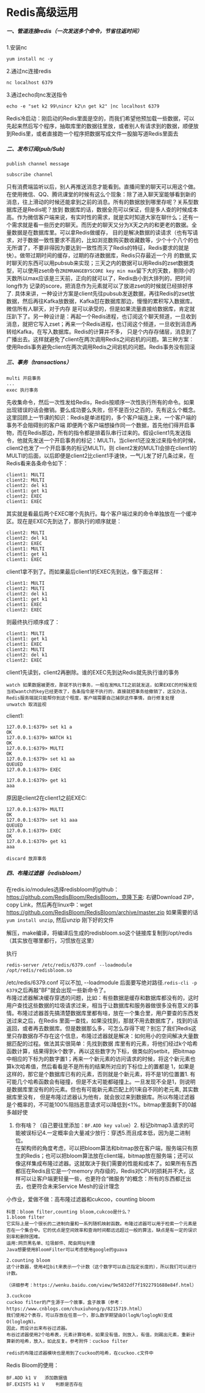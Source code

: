 # Redis高级运用

##### 一、管道连接redis（一次发送多个命令，节省往返时间）

1.安装nc

```
yum install nc -y
```

2.通过nc连接redis

```
nc localhost 6379
```

3.通过echo向nc发送指令

```
echo -e "set k2 99\nincr k2\n get k2" |nc localhost 6379
```

Redis冷启动：刚启动的Redis里面是空的，而我们希望他预加载一些数据，可以先起来然后写个程序，抽取库里的数据往里放，或者别人有请求到的数据，顺便放到Redis里，或者直接跑一个程序把数据写成文件一股脑写道Redis里面去

##### 二、发布订阅(pub/Sub)

```
publish channel message
```

```
subscribe channel
```
只有消费端监听以后，别人再推送消息才能看到。直播间里的聊天可以用这个做。在使用微信、QQ、腾讯课堂的时候有这么个现象：除了进入聊天室能够看到新的消息，往上滑动的时候还能拿到之前的消息。所有的数据放到哪里存呢？关系型数据库还是Redis呢？放到
数据库的话，数据全亮可以保证，但是多人查的时候成本高。作为微信客户端来说，有实时性的需求，就是实时知道大家在聊什么；还有一个需求就是看一些历史的聊天。而历史的聊天又分为X天之内的和更老的数据。全量数据是在数据库里。可以拿Redis做缓存，
目的是解决数据的读请求（也有写请求，对于数据一致性要求不高的，比如浏览数购买数收藏数等，少个十个八个的也无所谓了，不要非得因为要达到一致性而灭了Redis的特征，Redis要求的就是快）。做带过期时间的缓存，过期的存进数据库，Redis只存最近一个月
的数据,实时聊天的东西可以用pubsub来实现；三天之内的数据可以用Redis的zset数据类型，可以使用zset命令`ZREMRANGEBYSCORE key min max`留下大的天数，剔除小的天数所以max应该是三天前，正向的就可以了，Redis由小到大排列的，把时间long作为
记录的score，把消息作为元素就可以了放进zset的时候就已经排好序了. 具体来讲，一种设计方案是client先往pubsub发送数据，再往Redis的zset放数据，然后再往Kafka放数据，Kafka怼在数据库那边，慢慢的累积写入数据库。微信所有人聊天，对于内存
是可以承受的，但是如果流量直接给数据库，肯定就压趴下了。另一种设计是：再起一个Redis进程，也订阅这个聊天频道，一旦收到消息，就把它写入zset；再来一个Redis进程，也订阅这个频道，一旦收到消息再转给Kafka，在写入数据库。Redis的计算并不多，
只是个内存存储层，消息到了广播出去。这样就避免了client在两次调用Redis之间宕机的问题。第三种方案：使用Redis事务避免client在两次调用Redis之间宕机的问题。Redis事务没有回滚


##### 三、事务（transactions）

```
multi 开启事务
...
exec 执行事务
```
先收集命令，然后一次性发给Redis，Redis按顺序一次性执行所有的命令。如果出现错误的话会撤销。要么成功要么失败，但不是百分之百的，先有这么个概念。这里回顾上一节课的知识：Redis是单进程的，多个客户端连上来，一个客户端的事务不会阻碍别的客户端
即便两个客户端想操作同一个数据，首先他们得开启事物，而在Redis那边，所有的指令都是排着队串行过来的。假设client1先发送指令，他就先发送一个开启事务的标记：MULTI，当client1还没发过来指令的时候，client2也发了一个开启事务的标记MULTI，则
client2发的MULTI会排在client1的MULTI的后面，以后即便是client2比client1手速快，一气儿发了好几条过来，在Redis看来各条命令如下：
```
client1: MULTI
client2: MULTI
client2: del k1
client1: get k1
client2: EXEC
client1: EXEC
```
其实就是看最后两个EXEC哪个先执行。每个客户端过来的命令单独放在一个缓冲区。现在是EXEC先到达了，那执行的顺序就是：
```
client2: MULTI
client2: del k1
client2: EXEC
client1: MULTI
client1: get k1
client1: EXEC
```
client1拿不到了。而如果最后client1的EXEC先到达，像下面这样：
```
client1: MULTI
client2: MULTI
client2: del k1
client1: get k1
client1: EXEC
client2: EXEC
```
则最终执行顺序成了：
```
client1: MULTI
client1: get k1
client1: EXEC
client2: MULTI
client2: del k1
client2: EXEC
```
client1先读到，client2再删除。谁的EXEC先到达Redis就先执行谁的事务
```
watch 如果数据被更改，那就不执行事务，一般在发MULTI之前就发送，如果EXEC的时候发现当初wantch的key已经更改了，各条指令是不执行的，直接就把事务给撤销了，这没办法，Redis服务端就只能帮你到这个程度，客户端需要自己捕获这件事情，自行修复处理
unwatch 取消监视
```
client1:
```
127.0.0.1:6379> set k1 a
OK
127.0.0.1:6379> WATCH k1
OK
127.0.0.1:6379> MULTI
OK
127.0.0.1:6379> set k1 aa
QUEUED
127.0.0.1:6379> EXEC

127.0.0.1:6379> get k1
aaa
```
原因是client2在client1之前EXEC: 
```
127.0.0.1:6379> MULTI
OK
127.0.0.1:6379> set k1 aaa
QUEUED
127.0.0.1:6379> EXEC
OK
127.0.0.1:6379> get k1
aaa
```


```
discard 放弃事务
```

##### 四、布隆过滤器（redisbloom）

在redis.io/modules选择redisbloom的github：https://github.com/RedisBloom/RedisBloom，克隆下来: 右键Download ZIP，copy Link，然后再在linux中：wget https://github.com/RedisBloom/RedisBloom/archive/master.zip
如果需要的话`yum install unzip`, 然后unzip 刚下好的文件

解压，make编译，将编译后生成的redisbloom.so这个链接库复制到/opt/redis （其实放在哪里都行，习惯放在这里）

执行

```
redis-server /etc/redis/6379.conf --loadmodule /opt/redis/redisbloom.so 
```
/etc/redis/6379.conf 可以不加, --loadmodule 后面要写绝对路径.`redis-cli -p 6379`之后再敲"BF"就会出现一些新命令了。  
布隆过滤器解决缓存穿透的问题，比如：有些数据是缓存和数据库都没有的，这时用户查找这些数据的垃圾请求过来，相当于让数据库和服务器做很多没有意义的事情。布隆过滤器首先搞清楚数据库里都有啥，放在一个集合里，用户要查的东西发送过来之后，在Redis
里面一查找，如果没找到，那就不用去数据库了，找到的话返回，或者再去数据库。但是数据那么多，可怎么存得下呢？别忘了我们Redis这里只存数据存不存在这个信息，布隆过滤器就是解决：如何用小的空间解决大量数据匹配的过程。做法其实很简单：先找到数据
库里有的元素，将他们经过k个哈希函数计算，结果得到k个数字，再以这些数字为下标，做类似的setbit，把bitmap中相应的下标为的数字置1；再来一个新元素的访问请求的时候，将这个新元素也算k次哈希值，然后看看是不是所有的结果所对应的下标位上的置都是
1，如果是这样的，那它是个数据库已有的元素，否则就是个新元素，将不是1的位置置1. 有可能几个哈希函数会有碰撞，但是不太可能都碰撞上。一旦发现不全是1，则说明是数据库里没有的的元素。但也有可能新元素匹配上的1来自不同的老元素, 其实数据库里没有，
但是布隆过滤器认为他有，就会放过来到数据库。所以布隆过滤器是个概率的，不可能100%阻挡恶意请求可以降低到<1%。bitmap里面剩下的0越多越好使  
1. 你有啥？（自己要往里添加：`BF.ADD key value`）2. 标记bitmap3.请求的可能被误标记4.一定概率会大量减少放行：穿透5.而且成本低，因为是二进制位。  
在架构师的角度考虑，可以把bloom算法和bitmap放在客户端，服务端只有原生的Redis；也可以把bloom算法放在client端，bitmap放在服务端；还可以像这样集成布隆过滤器。这就取决于我们需要的性能和成本了。如果所有东西都压在Redis且它是一个memory
内存级的，Redis对CPU的损耗并不大，这样可以让客户端更轻量一些，也更符合“微服务”的概念：所有的东西都迁出去，也更符合未来Service Mesh的设计理念  

小作业，爱做不做：高布隆过滤器和cukcoo，counting bloom 


```
科普：bloom filter,counting bloom,cukcoo是什么？
1.bloom filter
它实际上是一个很长的二进制向量和一系列随机映射函数。布隆过滤器可以用于检索一个元素是否在一个集合中。它的优点是空间效率和查询时间都远远超过一般的算法，缺点是有一定的误识别率和删除困难。
运用:网页黑名单、垃圾邮件、爬虫网址判重
Java想要使用BloomFilter可以考虑使用google的guava

2.counting bloom
这个计数器，使用4位bit来表示一个计数（这个数字可以自己指定长度的），所以我们可以进行计数。

（详细参考：https://wenku.baidu.com/view/9e5832df7f1922791688e84f.html）

3.cuckcoo
cuckoo filter的产生源于一个故事，盒子故事（参考：https://www.cnblogs.com/chuxiuhong/p/8215719.html）
我们使用2个表存，可以存放在任意一个，那么数学期望由O(logN/loglogN)变成O(loglogN)。
因此，而设计出来布谷过滤器。
布谷过滤器使用2个哈希表，元素计算哈希，如果没有值，则放入，有值，则踢出元素，重新计算新的哈希，放入，如此反复。参考附件：cuckoo filter

redis的布隆过滤器模块也是用到了cuckoo的哈希，在cuckoo.c文件中

```



Redis Bloom的使用：

```
BF.ADD k1 V   添加数据值
BF.EXISTS k1 V    判断是否存在
```













